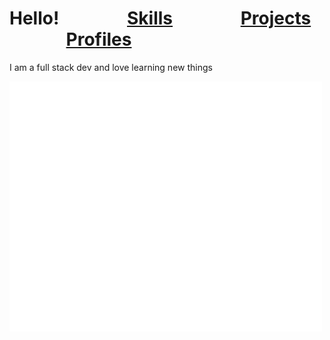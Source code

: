 # Hello!      [Skills](/Skills.md)      [Projects](Projects.md)      [Profiles](Profiles.md)
I am a full stack dev and love learning new things


<div align="left">
  <div style="display: flex; align-items: flex-start;">
    <img src="/github-metrics.svg" style=" margin-right:20;" height="400px" width="500px"/>
</div>


